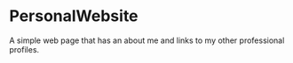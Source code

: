 # PersonalWebsite
A simple web page that has an about me and links to my other professional profiles.
